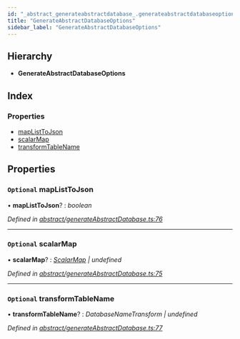 ```yaml
---
id: "_abstract_generateabstractdatabase_.generateabstractdatabaseoptions"
title: "GenerateAbstractDatabaseOptions"
sidebar_label: "GenerateAbstractDatabaseOptions"
---
```


## Hierarchy

* **GenerateAbstractDatabaseOptions**

## Index

### Properties

* [mapListToJson](_abstract_generateabstractdatabase_.generateabstractdatabaseoptions.md#optional-maplisttojson)
* [scalarMap](_abstract_generateabstractdatabase_.generateabstractdatabaseoptions.md#optional-scalarmap)
* [transformTableName](_abstract_generateabstractdatabase_.generateabstractdatabaseoptions.md#optional-transformtablename)

## Properties

### `Optional` mapListToJson

• **mapListToJson**? : *boolean*

*Defined in [abstract/generateAbstractDatabase.ts:76](https://github.com/aerogear/graphback/blob/63664df15/packages/graphql-migrations/src/abstract/generateAbstractDatabase.ts#L76)*

___

### `Optional` scalarMap

• **scalarMap**? : *[ScalarMap](../modules/_abstract_generateabstractdatabase_.md#scalarmap) | undefined*

*Defined in [abstract/generateAbstractDatabase.ts:75](https://github.com/aerogear/graphback/blob/63664df15/packages/graphql-migrations/src/abstract/generateAbstractDatabase.ts#L75)*

___

### `Optional` transformTableName

• **transformTableName**? : *DatabaseNameTransform | undefined*

*Defined in [abstract/generateAbstractDatabase.ts:77](https://github.com/aerogear/graphback/blob/63664df15/packages/graphql-migrations/src/abstract/generateAbstractDatabase.ts#L77)*
